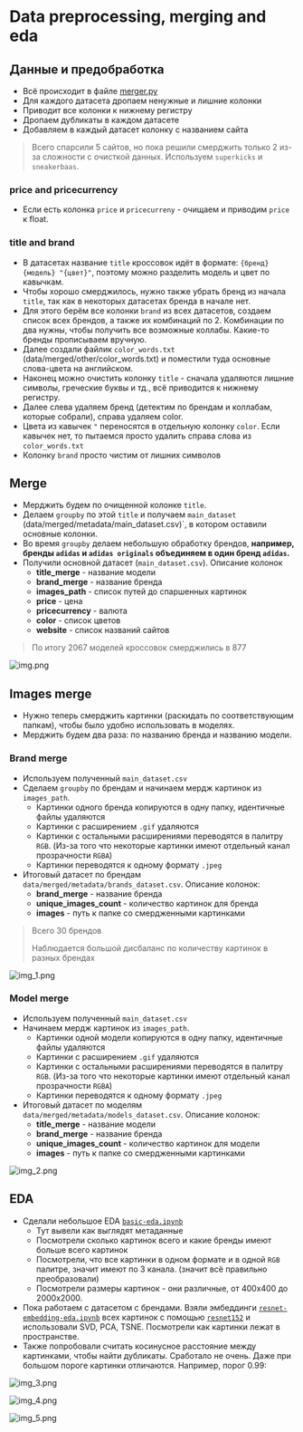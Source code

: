 # Data preprocessing, merging and eda

## Данные и предобработка

- Всё происходит в файле [merger.py](src/data/merger.py)
- Для каждого датасета дропаем ненужные и лишние колонки
- Приводит все колонки к нижнему регистру
- Дропаем дубликаты в каждом датасете
- Добавляем в каждый датасет колонку с названием сайта

> Всего спарсили 5 сайтов, но пока решили смерджить только 2 из-за сложности с очисткой данных. 
> Используем `superkicks` и `sneakerbaas`.

### price and pricecurrency

- Если есть колонка `price` и `pricecurreny` - очищаем и приводим `price` к float.

### title and brand

- В датасетах название `title` кроссовок идёт в формате: `{бренд} {модель} "{цвет}"`,
поэтому можно разделить модель и цвет по кавычкам.
- Чтобы хорошо смерджилоcь, нужно также убрать бренд из начала `title`, так как в некоторых датасетах бренда в начале нет.
- Для этого берём все колонки `brand` из всех датасетов, создаем список всех брендов, а также их комбинаций по 2.
Комбинации по два нужны, чтобы получить все возможные коллабы. Какие-то бренды прописываем вручную.
- Далее создали файлик `color_words.txt` (data/merged/other/color_words.txt) и поместили туда основные слова-цвета на английском.
- Наконец можно очистить колонку `title` - сначала удаляются лишние символы, греческие буквы и тд., всё приводится к нижнему регистру.
- Далее слева удаляем бренд (детектим по брендам и коллабам, которые собрали), справа удаляем color.
- Цвета из кавычек `"` переносятся в отдельную колонку `color`. Если кавычек нет, то пытаемся просто удалить справа слова из `color_words.txt`
- Колонку `brand` просто чистим от лишних символов

## Merge

- Мерджить будем по очищенной колонке `title`.
- Делаем `groupby` по этой `title` и получаем `main_dataset` (data/merged/metadata/main_dataset.csv)`, в котором оставили основные колонки.
- Во время `groupby` делаем небольшую обработку брендов, **например, бренды `adidas` и `adidas originals` объединяем в один бренд `adidas`.**
- Получили основной датасет (`main_dataset.csv`). Описание колонок
  - **title_merge** - название модели
  - **brand_merge** - название бренда
  - **images_path** - список путей до спаршенных картинок
  - **price** - цена
  - **pricecurrency** - валюта
  - **color** - список цветов
  - **website** - список названий сайтов

> По итогу 2067 моделей кроссовок смерджились в 877

![img.png](img.png)

## Images merge

- Нужно теперь смерджить картинки (раскидать по соответствующим папкам), чтобы было удобно использовать в моделях.
- Мерджить будем два раза: по названию бренда и названию модели.

### Brand merge

- Используем полученный `main_dataset.csv`
- Сделаем `groupby` по брендам и начинаем мердж картинок из `images_path`.
  - Картинки одного бренда копируются в одну папку, идентичные файлы удаляются
  - Картинки с расширением `.gif` удаляются
  - Картинки с остальными расширениями переводятся в палитру `RGB`. (Из-за того что некоторые картинки имеют отдельный канал прозрачности `RGBA`)
  - Картинки переводятся к одному формату `.jpeg`
- Итоговый датасет по брендам `data/merged/metadata/brands_dataset.csv`. Описание колонок:
  - **brand_merge** - название бренда
  - **unique_images_count** - количество картинок для бренда
  - **images** - путь к папке со смердженными картинками 

> Всего 30 брендов
> 
> Наблюдается большой дисбаланс по количеству картинок в разных брендах

![img_1.png](img_1.png)

### Model merge

- Используем полученный `main_dataset.csv`
- Начинаем мердж картинок из `images_path`.
  - Картинки одной модели копируются в одну папку, идентичные файлы удаляются
  - Картинки с расширением `.gif` удаляются
  - Картинки с остальными расширениями переводятся в палитру `RGB`. (Из-за того что некоторые картинки имеют отдельный канал прозрачности `RGBA`)
  - Картинки переводятся к одному формату `.jpeg`
- Итоговый датасет по моделям `data/merged/metadata/models_dataset.csv`. Описание колонок:
  - **title_merge** - название модели
  - **brand_merge** - название бренда
  - **unique_images_count** - количество картинок для модели
  - **images** - путь к папке со смердженными картинками

![img_2.png](img_2.png)

## EDA

- Сделали небольшое EDA [`basic-eda.ipynb`](notebooks/eda/basic-eda.ipynb)
  - Тут вывели как выглядят метаданные
  - Посмотрели сколько картинок всего и какие бренды имеют больше всего картинок
  - Посмотрели, что все картинки в одном формате и в одной `RGB` палитре, значит имеют по 3 канала. (значит всё правильно преобразовали)
  - Посмотрели размеры картинок - они различные, от 400х400 до 2000х2000.
- Пока работаем с датасетом с брендами. Взяли эмбеддинги [`resnet-embedding-eda.ipynb`](resnet-embedding-eda.ipynb) 
всех картинок c помощью [`resnet152`](src/data/features/resnet152.py) и использовали SVD, PCA, TSNE. Посмотрели как картинки лежат в пространстве.
- Также попробовали считать косинусное расстояние между картинками, чтобы найти дубликаты. Сработало не очень. Даже при большом
пороге картинки отличаются. Например, порог 0.99:

![img_3.png](img_3.png)

![img_4.png](img_4.png)

![img_5.png](img_5.png)

